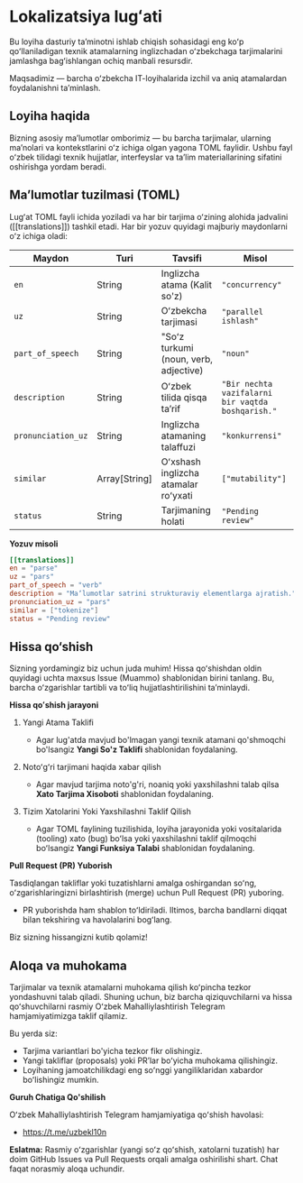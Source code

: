 # Lokalizatsiya lugʻati

Bu loyiha dasturiy taʼminotni ishlab chiqish sohasidagi eng koʻp qoʻllaniladigan texnik atamalarning inglizchadan oʻzbekchaga tarjimalarini jamlashga bagʻishlangan ochiq manbali resursdir.

Maqsadimiz — barcha oʻzbekcha IT-loyihalarida izchil va aniq atamalardan foydalanishni taʼminlash.

## Loyiha haqida

Bizning asosiy maʼlumotlar omborimiz — bu barcha tarjimalar, ularning maʼnolari va kontekstlarini oʻz ichiga olgan yagona TOML faylidir. Ushbu fayl oʻzbek tilidagi texnik hujjatlar, interfeyslar va taʼlim materiallarining sifatini oshirishga yordam beradi.

## Maʼlumotlar tuzilmasi (TOML)

Lugʻat TOML fayli ichida yoziladi va har bir tarjima oʻzining alohida jadvalini ([[translations]]) tashkil etadi. Har bir yozuv quyidagi majburiy maydonlarni oʻz ichiga oladi:

| Maydon | Turi | Tavsifi | Misol |
| --- | --- | --- | --- |
| `en` | String | Inglizcha atama (Kalit so'z) |`"concurrency"` |
| `uz` | String | Oʻzbekcha tarjimasi | `"parallel ishlash"` |
| `part_of_speech` | String | "Soʻz turkumi (noun, verb, adjective) | `"noun"` |
| `description` | String | Oʻzbek tilida qisqa taʼrif | `"Bir nechta vazifalarni bir vaqtda boshqarish."` |
| `pronunciation_uz` | String | Inglizcha atamaning talaffuzi | `"konkurrensi"` |
| `similar` | Array[String] | Oʻxshash inglizcha atamalar roʻyxati | `["mutability"]` |
| `status` | String | Tarjimaning holati | `"Pending review"` |

**Yozuv misoli**

```toml
[[translations]]
en = "parse"
uz = "pars"
part_of_speech = "verb"
description = "Maʼlumotlar satrini strukturaviy elementlarga ajratish."
pronunciation_uz = "pars"
similar = ["tokenize"]
status = "Pending review"
```

## Hissa qo‘shish

Sizning yordamingiz biz uchun juda muhim! Hissa qoʻshishdan oldin quyidagi uchta maxsus Issue (Muammo) shablonidan birini tanlang. Bu, barcha oʻzgarishlar tartibli va toʻliq hujjatlashtirilishini taʼminlaydi.


**Hissa qoʻshish jarayoni**

1. Yangi Atama Taklifi
  
   - Agar lug'atda mavjud bo'lmagan yangi texnik atamani qo'shmoqchi bo'lsangiz **Yangi So'z Taklifi** shablonidan foydalaning.

2. Notoʻgʻri tarjimani haqida xabar qilish

    - Agar mavjud tarjima noto'g'ri, noaniq yoki yaxshilashni talab qilsa **Xato Tarjima Xisoboti** shablonidan foydalaning.

3. Tizim Xatolarini Yoki Yaxshilashni Taklif Qilish

    - Agar TOML faylining tuzilishida, loyiha jarayonida yoki vositalarida (tooling) xato (bug) boʻlsa yoki yaxshilashni taklif qilmoqchi boʻlsangiz **Yangi Funksiya Talabi** shablonidan foydalaning.


**Pull Request (PR) Yuborish**

Tasdiqlangan takliflar yoki tuzatishlarni amalga oshirgandan soʻng, oʻzgarishlaringizni birlashtirish (merge) uchun Pull Request (PR) yuboring.

- PR yuborishda ham shablon toʻldiriladi. Iltimos, barcha bandlarni diqqat bilan tekshiring va havolalarini bogʻlang.

Biz sizning hissangizni kutib qolamiz!

## Aloqa va muhokama

Tarjimalar va texnik atamalarni muhokama qilish koʻpincha tezkor yondashuvni talab qiladi. Shuning uchun, biz barcha qiziquvchilarni va hissa qoʻshuvchilarni rasmiy Oʻzbek Mahalliylashtirish Telegram hamjamiyatimizga taklif qilamiz.

Bu yerda siz:

- Tarjima variantlari bo'yicha tezkor fikr olishingiz.
- Yangi takliflar (proposals) yoki PRʼlar boʻyicha muhokama qilishingiz.
- Loyihaning jamoatchilikdagi eng soʻnggi yangiliklaridan xabardor boʻlishingiz mumkin.

**Guruh Chatiga Qo'shilish**

Oʻzbek Mahalliylashtirish Telegram hamjamiyatiga qoʻshish havolasi:

- https://t.me/uzbekl10n

**Eslatma:** Rasmiy oʻzgarishlar (yangi soʻz qoʻshish, xatolarni tuzatish) har doim GitHub Issues va Pull Requests orqali amalga oshirilishi shart. Chat faqat norasmiy aloqa uchundir.
